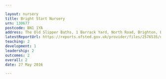 ```yaml
---

layout: nursery
title: Bright Start Nursery
urn: 130677
postcode: BN1 1YA
address: The Old Slipper Baths, 1 Barrack Yard, North Road, Brighton, East Sussex, BN1 1YA
latestReportUrl: https://reports.ofsted.gov.uk/provider/files/2576535/urn/130677.pdf
teaching: 2
development: 1
leadership: 2
outcomes: 2
overall: 2
date: 27 May 2016

---
```

